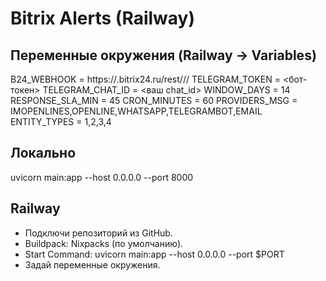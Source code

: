 # Bitrix Alerts (Railway)

## Переменные окружения (Railway → Variables)
B24_WEBHOOK        = https://<your>.bitrix24.ru/rest/<user>/<webhook>/
TELEGRAM_TOKEN     = <бот-токен>
TELEGRAM_CHAT_ID   = <ваш chat_id>
WINDOW_DAYS        = 14
RESPONSE_SLA_MIN   = 45
CRON_MINUTES       = 60
PROVIDERS_MSG      = IMOPENLINES,OPENLINE,WHATSAPP,TELEGRAMBOT,EMAIL
ENTITY_TYPES       = 1,2,3,4

## Локально
uvicorn main:app --host 0.0.0.0 --port 8000

## Railway
- Подключи репозиторий из GitHub.
- Buildpack: Nixpacks (по умолчанию).
- Start Command: uvicorn main:app --host 0.0.0.0 --port $PORT
- Задай переменные окружения.
